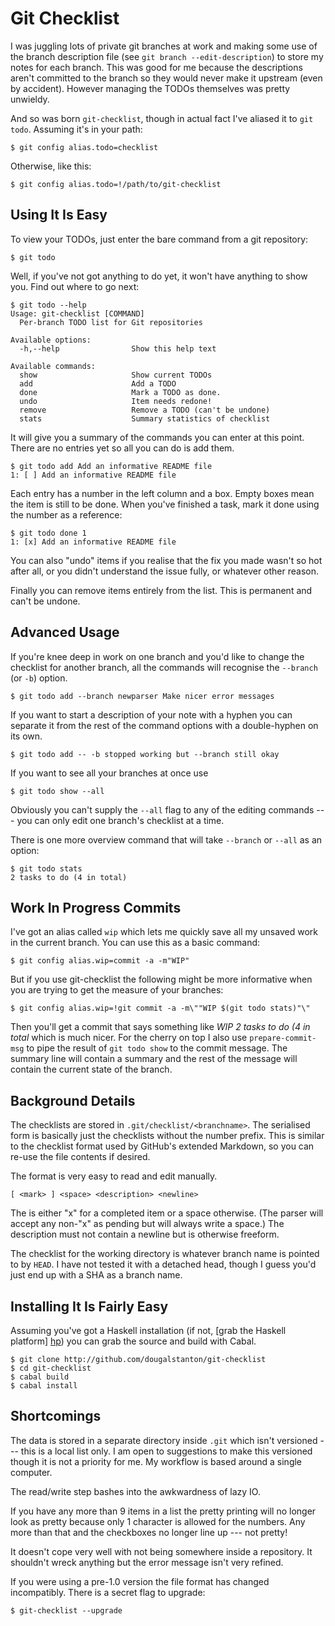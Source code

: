 # Git Checklist

I was juggling lots of private git branches at work and making some use
of the branch description file (see `git branch --edit-description`)
to store my notes for each branch. This was good for me because the
descriptions aren't committed to the branch so they would never make it
upstream (even by accident). However managing the TODOs themselves was
pretty unwieldy.

And so was born `git-checklist`, though in actual fact I've aliased it
to `git todo`. Assuming it's in your path:

    $ git config alias.todo=checklist

Otherwise, like this:

    $ git config alias.todo=!/path/to/git-checklist

## Using It Is Easy

To view your TODOs, just enter the bare command from a git repository:

    $ git todo

Well, if you've not got anything to do yet, it won't have anything to
show you. Find out where to go next:

    $ git todo --help
    Usage: git-checklist [COMMAND]
      Per-branch TODO list for Git repositories

    Available options:
      -h,--help                Show this help text

    Available commands:
      show                     Show current TODOs
      add                      Add a TODO
      done                     Mark a TODO as done.
      undo                     Item needs redone!
      remove                   Remove a TODO (can't be undone)
      stats                    Summary statistics of checklist

It will give you a summary of the commands you can enter at this point.
There are no entries yet so all you can do is add them.

    $ git todo add Add an informative README file
    1: [ ] Add an informative README file

Each entry has a number in the left column and a box. Empty boxes mean
the item is still to be done. When you've finished a task, mark it done
using the number as a reference:

    $ git todo done 1
    1: [x] Add an informative README file

You can also "undo" items if you realise that the fix you made wasn't so
hot after all, or you didn't understand the issue fully, or whatever
other reason.

Finally you can remove items entirely from the list. This is permanent
and can't be undone.

## Advanced Usage

If you're knee deep in work on one branch and you'd like to change the
checklist for another branch, all the commands will recognise the
`--branch` (or `-b`) option.

    $ git todo add --branch newparser Make nicer error messages

If you want to start a description of your note with a hyphen you can
separate it from the rest of the command options with a double-hyphen on
its own.

    $ git todo add -- -b stopped working but --branch still okay

If you want to see all your branches at once use

    $ git todo show --all

Obviously you can't supply the `--all` flag to any of the editing
commands --- you can only edit one branch's checklist at a time.

There is one more overview command that will take `--branch` or `--all`
as an option:

    $ git todo stats
    2 tasks to do (4 in total)

## Work In Progress Commits

I've got an alias called `wip` which lets me quickly save all my unsaved
work in the current branch. You can use this as a basic command:

    $ git config alias.wip=commit -a -m"WIP"

But if you use git-checklist the following might be more informative
when you are trying to get the measure of your branches:

    $ git config alias.wip=!git commit -a -m\""WIP $(git todo stats)"\"

Then you'll get a commit that says something like _WIP 2 tasks to do (4
in total_ which is much nicer. For the cherry on top I also use
`prepare-commit-msg` to pipe the result of `git todo show` to the commit
message. The summary line will contain a summary and the rest of the
message will contain the current state of the branch.

## Background Details

The checklists are stored in `.git/checklist/<branchname>`. The
serialised form is basically just the checklists without the number
prefix. This is similar to the checklist format used by GitHub's
extended Markdown, so you can re-use the file contents if desired.

The format is very easy to read and edit manually.

    [ <mark> ] <space> <description> <newline>

The _<mark>_ is either "x" for a completed item or a space otherwise.
(The parser will accept any non-"x" as pending but will always write a
space.) The description must not contain a newline but is otherwise
freeform.

The checklist for the working directory is whatever branch name is
pointed to by `HEAD`. I have not tested it with a detached head, though I
guess you'd just end up with a SHA as a branch name.

## Installing It Is Fairly Easy

Assuming you've got a Haskell installation (if not, [grab the Haskell
platform] [hp]) you can grab the source and build with Cabal.

    $ git clone http://github.com/dougalstanton/git-checklist
    $ cd git-checklist
    $ cabal build
    $ cabal install

[hp]: <http://www.haskell.org/platform>
    "Haskell for Windows, Mac OS X and Linux"

## Shortcomings

The data is stored in a separate directory inside `.git` which isn't
versioned --- this is a local list only. I am open to suggestions to
make this versioned though it is not a priority for me. My workflow is
based around a single computer.

The read/write step bashes into the awkwardness of lazy IO.

If you have any more than 9 items in a list the pretty printing will no
longer look as pretty because only 1 character is allowed for the
numbers. Any more than that and the checkboxes no longer line up --- not
pretty!

It doesn't cope very well with not being somewhere inside a repository.
It shouldn't wreck anything but the error message isn't very refined.

If you were using a pre-1.0 version the file format has changed
incompatibly. There is a secret flag to upgrade:

    $ git-checklist --upgrade
